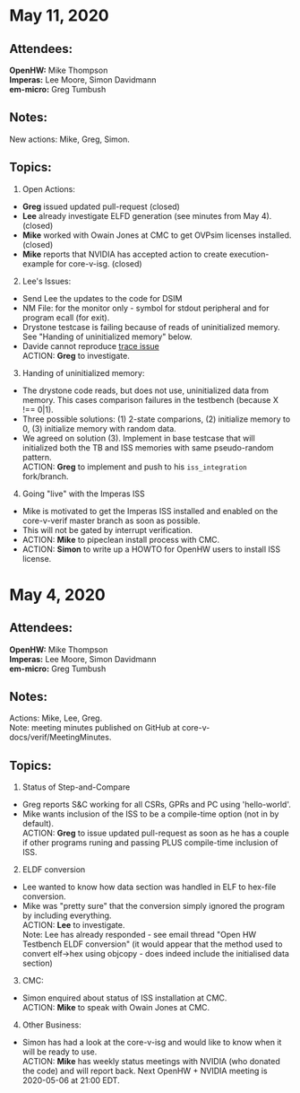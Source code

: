May 11, 2020
============

Attendees:
----------

**OpenHW:** Mike Thompson<br>
**Imperas:** Lee Moore, Simon Davidmann<br>
**em-micro:** Greg Tumbush

Notes:
------

New actions: Mike, Greg, Simon.<br>

Topics:
-------

1. Open Actions:

- **Greg** issued updated pull-request (closed)
- **Lee** already investigate ELFD generation (see minutes from May 4). (closed)
- **Mike** worked with Owain Jones at CMC to get OVPsim licenses installed. (closed)
- **Mike** reports that NVIDIA has accepted action to create execution-example for core-v-isg. (closed)


2. Lee's Issues:

- Send Lee the updates to the code for DSIM
- NM File: for the monitor only - symbol for stdout peripheral and for program ecall (for exit).
- Drystone testcase is failing because of reads of uninitialized memory.  See "Handing of uninitialized memory" below.
- Davide cannot reproduce [trace issue](https://github.com/openhwgroup/cv32e40p/issues/325)<br>
ACTION: **Greg** to investigate.

3. Handing of uninitialized memory:

- The drystone code reads, but does not use, uninitialized data from memory.  This cases comparison
failures in the testbench (because X !== 0|1).
- Three possible solutions: (1) 2-state comparions, (2) initialize memory to 0, (3) initialize memory with random data.
- We agreed on solution (3). Implement in base testcase that will initialized both the TB and ISS memories with same pseudo-random pattern.<br>
ACTION: **Greg** to implement and push to his `iss_integration` fork/branch.

4. Going "live" with the Imperas ISS

- Mike is motivated to get the Imperas ISS installed and enabled on the core-v-verif master branch as soon as possible.
- This will not be gated by interrupt verification.
- ACTION: **Mike** to pipeclean install process with CMC.
- ACTION: **Simon** to write up a HOWTO for OpenHW users to install ISS license.



May 4, 2020
===========

Attendees:
----------

**OpenHW:** Mike Thompson<br>
**Imperas:** Lee Moore, Simon Davidmann<br>
**em-micro:** Greg Tumbush

Notes:
------

Actions: Mike, Lee, Greg.<br>
Note: meeting minutes published on GitHub at core-v-docs/verif/MeetingMinutes.

Topics:
-------

1. Status of Step-and-Compare

- Greg reports S&C working for all CSRs, GPRs and PC using 'hello-world'.<br>
- Mike wants inclusion of the ISS to be a compile-time option (not in by default).<br>
ACTION: **Greg** to issue updated pull-request as soon as he has a couple if other programs runing and passing PLUS compile-time inclusion of ISS.

2. ELDF conversion

- Lee wanted to know how data section was handled in ELF to hex-file conversion.<br>
- Mike was "pretty sure" that the conversion simply ignored the program by including everything.<br>
ACTION: **Lee** to investigate.<br>
Note: Lee has already responded - see email thread "Open HW Testbench ELDF conversion" (it would appear that the method used to convert elf-\>hex using objcopy - does indeed include the initialised data section)

3. CMC:

- Simon enquired about status of ISS installation at CMC.<br>
ACTION: **Mike** to speak with Owain Jones at CMC.

4. Other Business:

- Simon has had a look at the core-v-isg and would like to know when it will be ready to use.<br>
ACTION: **Mike** has weekly status meetings with NVIDIA (who donated the code) and will report back.  Next OpenHW + NVIDIA meeting is 2020-05-06 at 21:00 EDT.



